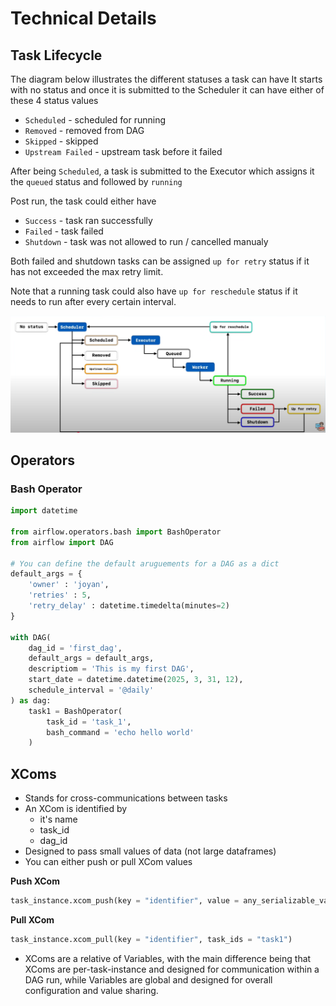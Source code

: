 # Technical Details

## Task Lifecycle
The diagram below illustrates the different statuses a task can have
It starts with no status and once it is submitted to the Scheduler it can have either of these 4 status values
- `Scheduled` - scheduled for running
- `Removed` - removed from DAG
- `Skipped` - skipped
- `Upstream Failed` - upstream task before it failed

After being `Scheduled`, a task is submitted to the Executor which assigns it the `queued` status and followed by `running`

Post run, the task could either have
- `Success` - task ran successfully
- `Failed` - task failed
- `Shutdown` - task was not allowed to run / cancelled manualy

Both failed and shutdown tasks can be assigned `up for retry` status if it has not exceeded the max retry limit.

Note that a running task could also have `up for reschedule` status if it needs to run after every certain interval.

![alt text](image-1.png)

## Operators

### Bash Operator

```python
import datetime

from airflow.operators.bash import BashOperator
from airflow import DAG

# You can define the default aruguements for a DAG as a dict
default_args = {
    'owner' : 'joyan',
    'retries' : 5,
    'retry_delay' : datetime.timedelta(minutes=2)
}

with DAG(
    dag_id = 'first_dag',
    default_args = default_args,
    descriptiom = 'This is my first DAG',
    start_date = datetime.datetime(2025, 3, 31, 12),
    schedule_interval = '@daily'
) as dag:
    task1 = BashOperator(
        task_id = 'task_1',
        bash_command = 'echo hello world'
    )

```

## XComs
- Stands for cross-communications between tasks
- An XCom is identified by
    - it's name
    - task_id
    - dag_id
- Designed to pass small values of data (not large dataframes)
- You can either push or pull XCom values

**Push XCom**
```python
task_instance.xcom_push(key = "identifier", value = any_serializable_value)
```

**Pull XCom**

```python
task_instance.xcom_pull(key = "identifier", task_ids = "task1")
```

- XComs are a relative of Variables, with the main difference being that XComs are per-task-instance and designed for communication within a DAG run, while Variables are global and designed for overall configuration and value sharing.